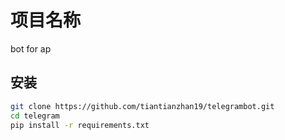 # 项目名称

bot for ap

## 安装

```bash
git clone https://github.com/tiantianzhan19/telegrambot.git
cd telegram
pip install -r requirements.txt
